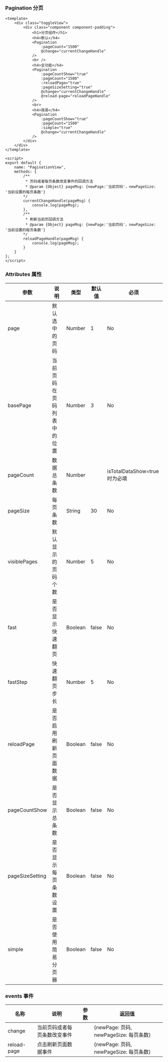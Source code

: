 ### Pagination 分页

<template>
    <div class="toggleView">
        <div class="component component-padding">
            <h1>分页组件</h1>
            <h4>默认</h4>
            <Pagination
                :pageCount="1500"
                @change="currentChangeHandle"
                @reload-page="reloadPageHandle"
            />
            <br />
            <h4>全功能</h4>
            <Pagination
                :pageCountShow="true"
                :pageCount="1500"
                :pageSizeSetting="true"
                :reloadPage="true"
                @change="currentChangeHandle"
                @reload-page="reloadPageHandle"
            />
            <br>
            <h4>简易</h4>
            <Pagination
                :pageCountShow="true"
                :pageCount="1500"
                :simple="true"
                @change="currentChangeHandle"
            />
        </div>
    </div>
</template>

<script>
export default {
    name: "PaginationView",
    methods: {
          /** 
         * 页码或者每页条数改变事件的回调方法
         * @param {Object} pageMsg: {newPage:'当前页码'，newPageSize: '当前设置的每页条数'}
        */
        currentChangeHandle(pageMsg) {
            console.log(pageMsg);
        },
        /** 
         * 刷新当前页回调方法
         * @param {Object} pageMsg: {newPage:'当前页码'，newPageSize: '当前设置的每页条数'}
        */
        reloadPageHandle(pageMsg) {
            console.log(pageMsg);
        }
    }
};
</script>
<style lang="stylus">
    ul
        padding 0 !important
    
</style>

``` vue
<template>
    <div class="toggleView">
        <div class="component component-padding">
            <h1>分页组件</h1>
            <h4>默认</h4>
            <Pagination
                :pageCount="1500"
                @change="currentChangeHandle"
            />
            <br />
            <h4>全功能</h4>
            <Pagination
                :pageCountShow="true"
                :pageCount="1500"
                :reloadPage="true"
                :pageSizeSetting="true"
                @change="currentChangeHandle"
                @reload-page="reloadPageHandle"
            />
            <br>
            <h4>简易</h4>
            <Pagination
                :pageCountShow="true"
                :pageCount="1500"
                :simple="true"
                @change="currentChangeHandle"
            />
        </div>
    </div>
</template>

<script>
export default {
    name: "PaginationView",
    methods: {
        /** 
         * 页码或者每页条数改变事件的回调方法
         * @param {Object} pageMsg: {newPage:'当前页码'，newPageSize: '当前设置的每页条数'}
        */
        currentChangeHandle(pageMsg) {
            console.log(pageMsg);
        },
        /** 
         * 刷新当前页回调方法
         * @param {Object} pageMsg: {newPage:'当前页码'，newPageSize: '当前设置的每页条数'}
        */
        reloadPageHandle(pageMsg) {
            console.log(pageMsg);
        }
    }
};
</script>

```

### Attributes 属性

| 参数     | 说明  | 类型    | 默认值  | 必须    |
| ------- | ---- | ------ | ------- | ------ |
| page    | 默认选中的页码 | Number | 1 | No     |
| basePage    | 当前页码在页码列表中的位置 | Number | 3 |  No    |
|  pageCount   | 数据总条数 | Number |  |  isTotalDataShow=true时为必填    |
|   pageSize  | 每页条数 | String | 30 |  No    |
|   visiblePages  | 默认显示的页码个数 | Number | 5 |  No   |
|   fast  | 是否显示快速翻页 | Boolean | false |  No    |
|   fastStep  | 快速翻页步长 | Number | 5 |  No    |
|   reloadPage  | 是否启用刷新页面数据 | Boolean | false |  No    |
|   pageCountShow  | 是否显示总条数 | Boolean | false |   No   |
|   pageSizeSetting  | 是否显示每页条数设置 | Boolean | false |  No    |
|   simple  | 是否使用简易分页器 | Boolean | false |  No    |

### events 事件

| 名称     | 说明  | 参数    | 返回值  |
| ------- | ---- | ------ | ------- |
|  change |  当前页码或者每页条数改变事件  |    |  {newPage: 页码, newPageSize: 每页条数}  |
|  reload-page |  点击刷新页面数据事件  |    |  {newPage: 页码, newPageSize: 每页条数}  |


